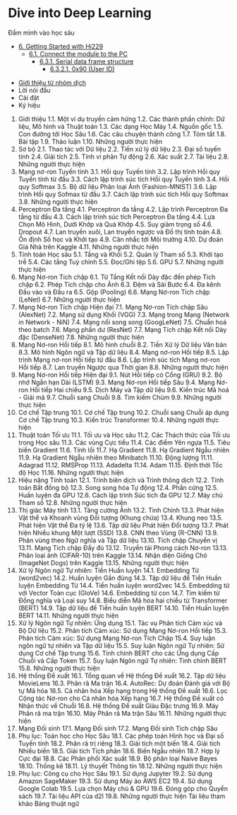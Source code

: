 # Dive into Deep Learning
Đắm mình vào học sâu

* [6\. Getting Started with Hi229](#GettingStartedwithHi229)
  * [6.1\. Connect the module to the PC](#ConnectthemoduletothePC)
    * [6.3.1\. Serial data frame structure](#Serialdataframestructure)
      * [6.3.2.1\. 0x90 (User ID)](#0x90(UserID))

- [Giới thiệu từ nhóm dịch](00.gioithieutunhomdich.md)
- Lời nói đầu
- Cài đặt
- Ký hiệu
1. Giới thiệu
1.1. Một ví dụ truyền cảm hứng
1.2. Các thành phần chính: Dữ liệu, Mô hình và Thuật toán
1.3. Các dạng Học Máy
1.4. Nguồn gốc
1.5. Con đường tới Học Sâu
1.6. Các câu chuyện thành công
1.7. Tóm tắt
1.8. Bài tập
1.9. Thảo luận
1.10. Những người thực hiện
2. Sơ bộ
2.1. Thao tác với Dữ liệu
2.2. Tiền xử lý dữ liệu
2.3. Đại số tuyến tính
2.4. Giải tích
2.5. Tính vi phân Tự động
2.6. Xác suất
2.7. Tài liệu
2.8. Những người thực hiện
3. Mạng nơ-ron Tuyến tính
3.1. Hồi quy Tuyến tính
3.2. Lập trình Hồi quy Tuyến tính từ đầu
3.3. Cách lập trình súc tích Hồi quy Tuyến tính
3.4. Hồi quy Softmax
3.5. Bộ dữ liệu Phân loại Ảnh (Fashion-MNIST)
3.6. Lập trình Hồi quy Sofmax từ đầu
3.7. Cách lập trình súc tích Hồi quy Softmax
3.8. Những người thực hiện
4. Perceptron Đa tầng
4.1. Perceptron đa tầng
4.2. Lập trình Perceptron Đa tầng từ đầu
4.3. Cách lập trình súc tích Perceptron Đa tầng
4.4. Lựa Chọn Mô Hình, Dưới Khớp và Quá Khớp
4.5. Suy giảm trọng số
4.6. Dropout
4.7. Lan truyền xuôi, Lan truyền ngược và Đồ thị tính toán
4.8. Ổn định Số học và Khởi tạo
4.9. Cân nhắc tới Môi trường
4.10. Dự đoán Giá Nhà trên Kaggle
4.11. Những người thực hiện
5. Tính toán Học sâu
5.1. Tầng và Khối
5.2. Quản lý Tham số
5.3. Khởi tạo trễ
5.4. Các tầng Tuỳ chỉnh
5.5. Đọc/Ghi tệp
5.6. GPU
5.7. Những người thực hiện
6. Mạng Nơ-ron Tích chập
6.1. Từ Tầng Kết nối Dày đặc đến phép Tích chập
6.2. Phép Tích chập cho Ảnh
6.3. Đệm và Sải Bước
6.4. Đa kênh Đầu vào và Đầu ra
6.5. Gộp (Pooling)
6.6. Mạng Nơ-ron Tích chập (LeNet)
6.7. Những người thực hiện
7. Mạng Nơ-ron Tích chập Hiện đại
7.1. Mạng Nơ-ron Tích chập Sâu (AlexNet)
7.2. Mạng sử dụng Khối (VGG)
7.3. Mạng trong Mạng (Network in Network - NiN)
7.4. Mạng nối song song (GoogLeNet)
7.5. Chuẩn hoá theo batch
7.6. Mạng phần dư (ResNet)
7.7. Mạng Tích chập Kết nối Dày đặc (DenseNet)
7.8. Những người thực hiện
8. Mạng Nơ-ron Hồi tiếp
8.1. Mô hình chuỗi
8.2. Tiền Xử lý Dữ liệu Văn bản
8.3. Mô hình Ngôn ngữ và Tập dữ liệu
8.4. Mạng nơ-ron Hồi tiếp
8.5. Lập trình Mạng nơ-ron Hồi tiếp từ đầu
8.6. Lập trình súc tích Mạng nơ-ron Hồi tiếp
8.7. Lan truyền Ngược qua Thời gian
8.8. Những người thực hiện
9. Mạng Nơ-ron Hồi tiếp Hiện đại
9.1. Nút Hồi tiếp có Cổng (GRU)
9.2. Bộ nhớ Ngắn hạn Dài (LSTM)
9.3. Mạng Nơ-ron Hồi tiếp Sâu
9.4. Mạng Nơ-ron Hồi tiếp Hai chiều
9.5. Dịch Máy và Tập dữ liệu
9.6. Kiến trúc Mã hoá - Giải mã
9.7. Chuỗi sang Chuỗi
9.8. Tìm kiếm Chùm
9.9. Những người thực hiện
10. Cơ chế Tập trung
10.1. Cơ chế Tập trung
10.2. Chuỗi sang Chuỗi áp dụng Cơ chế Tập trung
10.3. Kiến trúc Transformer
10.4. Những người thực hiện
11. Thuật toán Tối ưu
11.1. Tối ưu và Học sâu
11.2. Các Thách thức của Tối ưu trong Học sâu
11.3. Các vùng Cực tiểu
11.4. Các điểm Yên ngựa
11.5. Tiêu biến Gradient
11.6. Tính lồi
11.7. Hạ Gradient
11.8. Hạ Gradient Ngẫu nhiên
11.9. Hạ Gradient Ngẫu nhiên theo Minibatch
11.10. Động lượng
11.11. Adagrad
11.12. RMSProp
11.13. Adadelta
11.14. Adam
11.15. Định thời Tốc độ Học
11.16. Những người thực hiện
12. Hiệu năng Tính toán
12.1. Trình biên dịch và Trình thông dịch
12.2. Tính toán Bất đồng bộ
12.3. Song song hóa Tự động
12.4. Phần cứng
12.5. Huấn luyện đa GPU
12.6. Cách lập trình Súc tích đa GPU
12.7. Máy chủ Tham số
12.8. Những người thực hiện
13. Thị giác Máy tính
13.1. Tăng cường Ảnh
13.2. Tinh Chỉnh
13.3. Phát hiện Vật thể và Khoanh vùng Đối tượng (Khung chứa)
13.4. Khung neo
13.5. Phát hiện Vật thể Đa tỷ lệ
13.6. Tập dữ liệu Phát hiện Đối tượng
13.7. Phát hiện Nhiều khung Một lượt (SSD)
13.8. CNN theo Vùng (R-CNN)
13.9. Phân vùng theo Ngữ nghĩa và Tập dữ liệu
13.10. Tích chập Chuyển vị
13.11. Mạng Tích chập Đầy đủ
13.12. Truyền tải Phong cách Nơ-ron
13.13. Phân loại ảnh (CIFAR-10) trên Kaggle
13.14. Nhận diện Giống Chó (ImageNet Dogs) trên Kaggle
13.15. Những người thực hiện
14. Xử lý Ngôn ngữ Tự nhiên: Tiền Huấn luyện
14.1. Embedding Từ (word2vec)
14.2. Huấn luyện Gần đúng
14.3. Tập dữ liệu để Tiền Huấn luyện Embedding Từ
14.4. Tiền huấn luyện word2vec
14.5. Embedding từ với Vector Toàn cục (GloVe)
14.6. Embedding từ con
14.7. Tìm kiếm từ Đồng nghĩa và Loại suy
14.8. Biểu diễn Mã hóa hai chiều từ Transformer (BERT)
14.9. Tập dữ liệu để Tiền huấn luyện BERT
14.10. Tiền Huấn luyện BERT
14.11. Những người thực hiện
15. Xử lý Ngôn ngữ Tự nhiên: Ứng dụng
15.1. Tác vụ Phân tích Cảm xúc và Bộ Dữ liệu
15.2. Phân tích Cảm xúc: Sử dụng Mạng Nơ-ron Hồi tiếp
15.3. Phân tích Cảm xúc: Sử dụng Mạng Nơ-ron Tích Chập
15.4. Suy luận ngôn ngữ tự nhiên và Tập dữ liệu
15.5. Suy luận Ngôn ngữ Tự nhiên: Sử dụng Cơ chế Tập trung
15.6. Tinh chỉnh BERT cho các Ứng dụng Cấp Chuỗi và Cấp Token
15.7. Suy luận Ngôn ngữ Tự nhiên: Tinh chỉnh BERT
15.8. Những người thực hiện
16. Hệ thống Đề xuất
16.1. Tổng quan về Hệ thống Đề xuất
16.2. Tập dữ liệu MovieLens
16.3. Phân rã Ma trận
16.4. AutoRec: Dự đoán Đánh giá với Bộ tự Mã hóa
16.5. Cá nhân hóa Xếp hạng trong Hệ thống Đề xuất
16.6. Lọc Cộng tác Nơ-ron cho Cá nhân hóa Xếp hạng
16.7. Hệ thống Đề xuất có Nhận thức về Chuỗi
16.8. Hệ thống Đề xuất Giàu Đặc trưng
16.9. Máy Phân rã ma trận
16.10. Máy Phân rã Ma trận Sâu
16.11. Những người thực hiện
17. Mạng Đối sinh
17.1. Mạng Đối sinh
17.2. Mạng Đối sinh Tích chập Sâu
18. Phụ lục: Toán học cho Học Sâu
18.1. Các phép toán Hình học và Đại số Tuyến tính
18.2. Phân rã trị riêng
18.3. Giải tích một biến
18.4. Giải tích Nhiều biến
18.5. Giải tích Tích phân
18.6. Biến Ngẫu nhiên
18.7. Hợp lý Cực đại
18.8. Các Phân phối Xác suất
18.9. Bộ phân loại Naive Bayes
18.10. Thống kê
18.11. Lý thuyết Thông tin
18.12. Những người thực hiện
19. Phụ lục: Công cụ cho Học Sâu
19.1. Sử dụng Jupyter
19.2. Sử dụng Amazon SageMaker
19.3. Sử dụng Máy ảo AWS EC2
19.4. Sử dụng Google Colab
19.5. Lựa chọn Máy chủ & GPU
19.6. Đóng góp cho Quyển sách
19.7. Tài liệu API của d2l
19.8. Những người thực hiện
Tài liệu tham khảo
Bảng thuật ngữ
